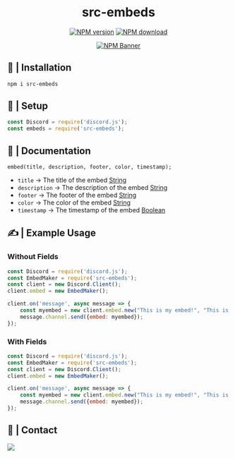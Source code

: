<div align="center">
    <h1>src-embeds</h1>
    <p>
        <a href="https://www.npmjs.com/package/src-embeds"><img src="https://img.shields.io/npm/v/src-embeds?maxAge=3600" alt="NPM version" \></a>
        <a href="https://www.npmjs.com/package/src-embeds"><img src="https://img.shields.io/npm/dt/src-embeds?maxAge=3600" alt= "NPM download" \></a>
    </p>
    <p>
        <a href="https://www.npmjs.com/package/src-embeds"><img src="https://nodei.co/npm/src-embeds?downloads=true&stars=true" alt="NPM Banner" \></a>
    </p>
</div>

## 📂 | Installation
```sh
npm i src-embeds
```

## 📜 | Setup
```js
const Discord = require('discord.js');
const embeds = require('src-embeds');
```

## 📜 | Documentation
`embed(title, description, footer, color, timestamp);`
* `title` -> The title of the embed [String]()
* `description` -> The description of the embed [String]()
* `footer` -> The footer of the embed [String]()
* `color` -> The color of the embed [String]()
* `timestamp` -> The timestamp of the embed [Boolean]()

## ✍ | Example Usage

### Without Fields
```js
const Discord = require('discord.js');
const EmbedMaker = require('src-embeds');
const client = new Discord.Client();
client.embed = new EmbedMaker();

client.on('message', async message => {
    const myembed = new client.embed.new("This is my embed!", "This is my description!", "This is the footer", "#ffffff", true);
    message.channel.send({embed: myembed});
});
```

### With Fields
```js
const Discord = require('discord.js');
const EmbedMaker = require('src-embeds');
const client = new Discord.Client();
client.embed = new EmbedMaker();

client.on('message', async message => {
    const myembed = new client.embed.new("This is my embed!", "This is my description!", "This is the footer", "#ffffff", true).addField("This is the field name", "This is the field description", true);
    message.channel.send({embed: myembed});
});
```

## 👥 | Contact
<a href="https://discord.gg/5JtyYqW"><img src="https://discord.com/api/guilds/748098690874474567/widget.png?style=banner1"></a>